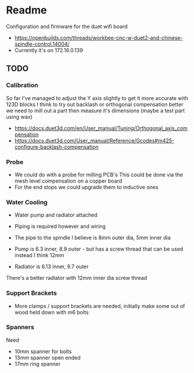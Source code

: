 # Readme

Configuration and firmware for the duet wifi board

  * https://openbuilds.com/threads/workbee-cnc-w-duet2-and-chinese-spindle-control.14004/
  * Currently it's on 172.16.0.139

## TODO

### Calibration

So far I've managed to adjust the Y axis slightly to get it more accurate with 123D blocks
I think to try out backlash or orthogonal compensation better we need to mill out a part then measure it's dimensions
(maybe a test part using wax)

  * https://docs.duet3d.com/en/User_manual/Tuning/Orthogonal_axis_compensation
  * https://docs.duet3d.com/User_manual/Reference/Gcodes#m425-configure-backlash-compensation


### Probe

  * We could do with a probe for milling PCB's
    This could be done via the mesh level compensation on a copper board
  * For the end stops we could upgrade them to inductive ones

### Water Cooling

  * Water pump and radiator attached
  * Piping is required however and wiring

  * The pipe to the spindle I believe is 8mm outer dia, 5mm inner dia
  * Pump is 6.3 inner, 8.9 outer - but has a screw thread that can be used instead I think 12mm
  * Radiator is 6.13 inner, 9.7 outer

There's a better radiator with 12mm inner dia screw thread

### Support Brackets

  * More clamps / support brackets are needed, initially make some out of wood held down with m6 bolts

### Spanners

Need

  * 10mm spanner for bolts
  * 13mm spanner open ended
  * 17mm ring spanner
